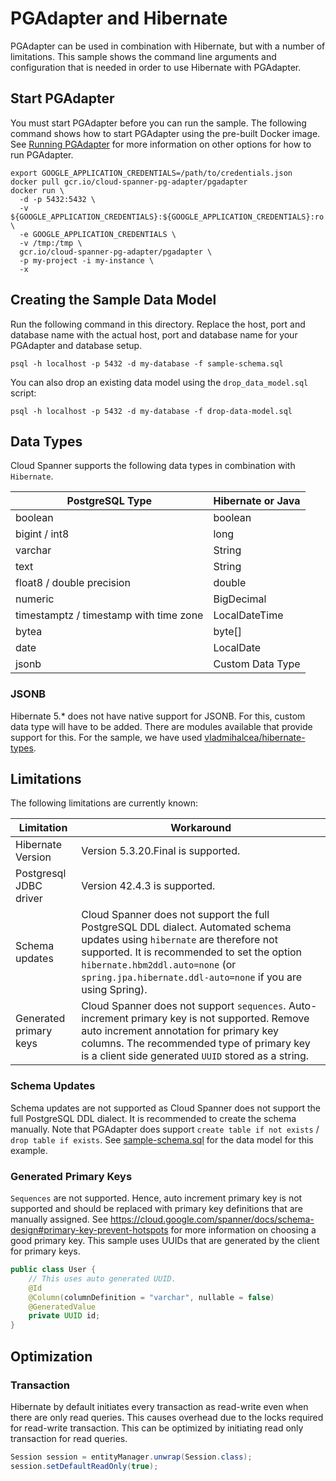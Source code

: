 # PGAdapter and Hibernate

PGAdapter can be used in combination with Hibernate, but with a number of limitations. This sample
shows the command line arguments and configuration that is needed in order to use Hibernate with
PGAdapter.

## Start PGAdapter
You must start PGAdapter before you can run the sample. The following command shows how to start PGAdapter using the
pre-built Docker image. See [Running PGAdapter](../../../README.md#usage) for more information on other options for how
to run PGAdapter.

```shell
export GOOGLE_APPLICATION_CREDENTIALS=/path/to/credentials.json
docker pull gcr.io/cloud-spanner-pg-adapter/pgadapter
docker run \
  -d -p 5432:5432 \
  -v ${GOOGLE_APPLICATION_CREDENTIALS}:${GOOGLE_APPLICATION_CREDENTIALS}:ro \
  -e GOOGLE_APPLICATION_CREDENTIALS \
  -v /tmp:/tmp \
  gcr.io/cloud-spanner-pg-adapter/pgadapter \
  -p my-project -i my-instance \
  -x
```

## Creating the Sample Data Model
Run the following command in this directory. Replace the host, port and database name with the actual host, port and
database name for your PGAdapter and database setup.

```shell
psql -h localhost -p 5432 -d my-database -f sample-schema.sql
```

You can also drop an existing data model using the `drop_data_model.sql` script:

```shell
psql -h localhost -p 5432 -d my-database -f drop-data-model.sql
```

## Data Types
Cloud Spanner supports the following data types in combination with `Hibernate`.

| PostgreSQL Type                        | Hibernate or Java |
|----------------------------------------|-------------------|
| boolean                                | boolean           |
| bigint / int8                          | long              |
| varchar                                | String            |
| text                                   | String            |
| float8 / double precision              | double            |
| numeric                                | BigDecimal        |
| timestamptz / timestamp with time zone | LocalDateTime     |
| bytea                                  | byte[]            |
| date                                   | LocalDate         |
| jsonb                                  | Custom Data Type  |

### JSONB
Hibernate 5.* does not have native support for JSONB. For this, custom data type
will have to be added. There are modules available that provide support for this.
For the sample, we have used [vladmihalcea/hibernate-types](https://github.com/vladmihalcea/hibernate-types).

## Limitations
The following limitations are currently known:

| Limitation             | Workaround                                                                                                                                                                                                                                                                   |
|------------------------|------------------------------------------------------------------------------------------------------------------------------------------------------------------------------------------------------------------------------------------------------------------------------|
| Hibernate Version      | Version 5.3.20.Final is supported.                                                                                                                                                                                                                                           |
| Postgresql JDBC driver | Version 42.4.3 is supported.                                                                                                                                                                                                                                                 |
| Schema updates         | Cloud Spanner does not support the full PostgreSQL DDL dialect. Automated schema updates using `hibernate` are therefore not supported. It is recommended to set the option `hibernate.hbm2ddl.auto=none` (or `spring.jpa.hibernate.ddl-auto=none` if you are using Spring). |
| Generated primary keys | Cloud Spanner does not support `sequences`. Auto-increment primary key is not supported. Remove auto increment annotation for primary key columns. The recommended type of primary key is a client side generated `UUID` stored as a string.                                 |


### Schema Updates
Schema updates are not supported as Cloud Spanner does not support the full PostgreSQL DDL dialect. It is recommended to
create the schema manually. Note that PGAdapter does support `create table if not exists` / `drop table if exists`.
See [sample-schema.sql](src/main/resources/sample-schema-sql) for the data model for this example.

### Generated Primary Keys
`Sequences` are not supported. Hence, auto increment primary key is not supported and should be replaced with primary key definitions that
are manually assigned. See https://cloud.google.com/spanner/docs/schema-design#primary-key-prevent-hotspots
for more information on choosing a good primary key. This sample uses UUIDs that are generated by the client for primary
keys.

```java
public class User {
	// This uses auto generated UUID.
    @Id
    @Column(columnDefinition = "varchar", nullable = false)
    @GeneratedValue
    private UUID id;
}
```

## Optimization

### Transaction
Hibernate by default initiates every transaction as read-write even when there
are only read queries. This causes overhead due to the locks required for read-write
transaction.
This can be optimized by initiating read only transaction for read queries.

```java
Session session = entityManager.unwrap(Session.class);
session.setDefaultReadOnly(true);
```